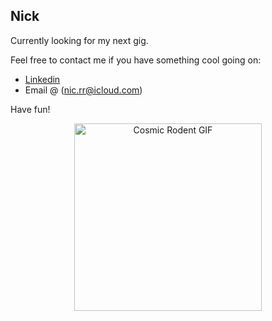 ## Nick
Currently looking for my next gig. 

Feel free to contact me if you have something cool going on:
 - [Linkedin](https://www.linkedin.com/in/nicholas-richardson-452bb9143/)
 - Email @ (nic.rr@icloud.com)


Have fun!

<div align="center">
  <img src="https://images.steamusercontent.com/ugc/1634199412395784028/4F2C9C61766FE2D55541DC95AD004C2BB5274325/?imw=637&imh=358&ima=fit&impolicy=Letterbox&imcolor=%23000000&letterbox=true" alt="Cosmic Rodent GIF" width="300"/>
</div>
